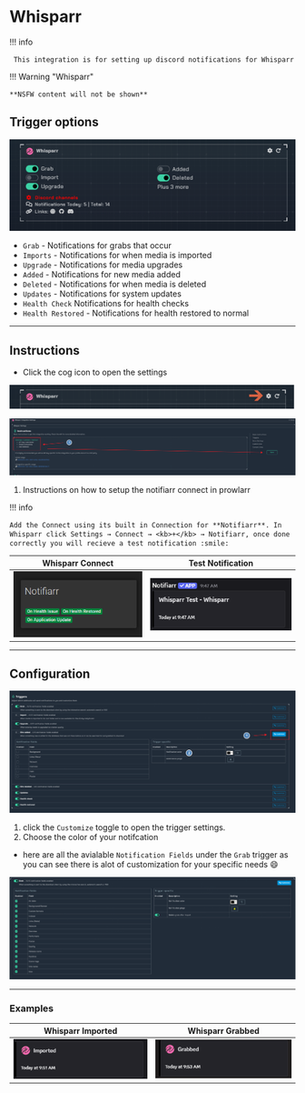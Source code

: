 # Whisparr

!!! info

     This integration is for setting up discord notifications for Whisparr

!!! Warning "Whisparr"

    **NSFW content will not be shown**

## Trigger options

![trigger-channels.png](../../assets/screenshots/integrations/whisparr/trigger-channels.png)

- `Grab` - Notifications for grabs that occur
- `Imports` - Notifications for when media is imported
- `Upgrade` - Notifications for media upgrades
- `Added` - Notifications for new media added
- `Deleted` - Notifications for when media is deleted
- `Updates` - Notifications for system updates
- `Health Check` Notifications for health checks
- `Health Restored` - Notifications for health restored to normal

---

## Instructions

- Click the cog icon to open the settings

![open-configuration.png](../../assets/screenshots/integrations/whisparr/open-configuration.png)

![instructions.png](../../assets/screenshots/integrations/whisparr/instructions.png)

1. Instructions on how to setup the notifiarr connect in prowlarr

!!! info

    Add the Connect using its built in Connection for **Notifiarr**. In Whisparr click Settings → Connect → <kb>+</kb> → Notifiarr, once done correctly you will recieve a test notification :smile:

Whisparr Connect            |  Test Notification
:-------------------------:|:-------------------------:
![prowlarr.connect](../../assets/screenshots/integrations/whisparr/whisparr-connect.png)  |  ![test-notification](../../assets/screenshots/integrations/whisparr/test-notification.png)

---

## Configuration

![configuration-1.png](../../assets/screenshots/integrations/whisparr/configuration-1.png)

1. click the `Customize` toggle to open the trigger settings.
2. Choose the color of your notifcation

- here are all the avialable `Notification Fields` under the `Grab` trigger as you can see there is alot of customization for your specific needs :smile:

![configuration-2.png](../../assets/screenshots/integrations/whisparr/configuration-2.png)

---

### Examples

Whisparr Imported         |  Whisparr Grabbed
:-------------------------:|:-------------------------:
![prowlarr.connect](../../assets/screenshots/integrations/whisparr/example-1.png)  |  ![test-notification](../../assets/screenshots/integrations/whisparr/example-2.png)
